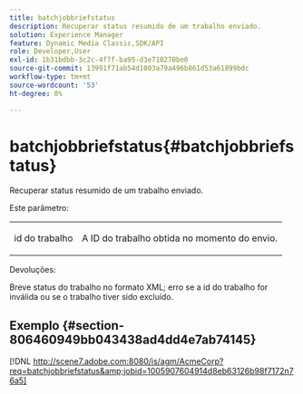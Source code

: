 ```yaml
---
title: batchjobbriefstatus
description: Recuperar status resumido de um trabalho enviado.
solution: Experience Manager
feature: Dynamic Media Classic,SDK/API
role: Developer,User
exl-id: 1b31bdbb-3c2c-4f7f-ba95-d3e710270be0
source-git-commit: 13991f71ab54d1003a79a496b861d53a61899bdc
workflow-type: tm+mt
source-wordcount: '53'
ht-degree: 0%

---
```


# batchjobbriefstatus{#batchjobbriefstatus}

Recuperar status resumido de um trabalho enviado.

Este parâmetro:

<table id="simpletable_86E581DBB352479CB4CB531434D91E83"> 
 <tr class="strow"> 
  <td class="stentry"> <p> <span class="codeph"> id do trabalho </span> </p> </td> 
  <td class="stentry"> <p>A ID do trabalho obtida no momento do envio. </p> </td> 
 </tr> 
</table>

Devoluções:

Breve status do trabalho no formato XML; erro se a id do trabalho for inválida ou se o trabalho tiver sido excluído.

## Exemplo {#section-806460949bb043438ad4dd4e7ab74145}

[!DNL http://scene7.adobe.com:8080/is/agm/AcmeCorp?req=batchjobbriefstatus&amp;jobid=1005907604914d8eb63126b98f7172n76a5]
